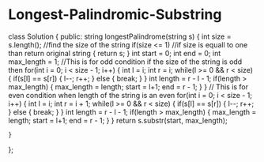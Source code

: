 # Longest-Palindromic-Substring


class Solution {
public:
    string longestPalindrome(string s) {
        int size = s.length();    //find the size of the string
        if(size <= 1)   //if size is equall to one than return original string
        {
            return s;
        }
        int start = 0; 
        int end = 0;
        int max_length = 1;
        //This is for odd condition if the size of the string is odd then
        for(int i = 0; i < size - 1; i++)
        {
            int l = i;
            int r = i;
            while(l >= 0 && r < size)
            {
                if(s[l] == s[r])
                {
                    l--;
                    r++;
                }
                else
                {
                    break;
                }
            }
            int length = r - l - 1;
            if(length > max_length)
            {
                max_length = length;
                start = l+1;
                end = r - 1;
            }
        }
       // This is for even condition when length of the string is an even
        for(int i = 0; i < size - 1; i++)
        {
            int l = i;
            int r = i + 1;
            while(l >= 0 && r < size)
            {
                if(s[l] == s[r])
                {
                    l--;
                    r++;
                }
                else
                {
                    break;
                }
            }
            int length = r - l - 1;
            if(length > max_length)
            {
                max_length = length;
                start = l+1;
                end = r - 1;
            }
        }
        return s.substr(start, max_length);
 
    }
};
